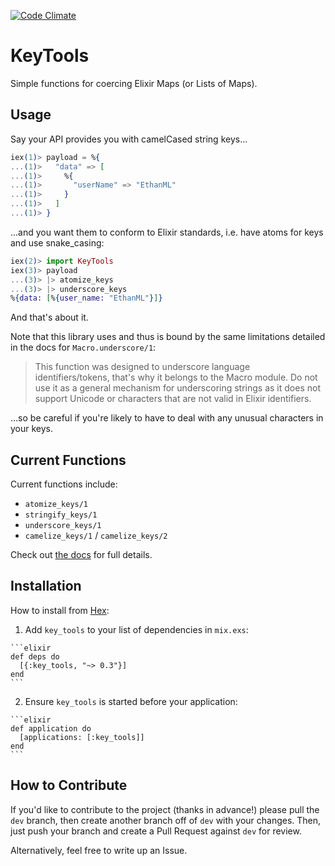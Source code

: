 [![Code Climate](https://codeclimate.com/github/EthanML/key_tools_ex/badges/gpa.svg)](https://codeclimate.com/github/EthanML/key_tools_ex)

# KeyTools

Simple functions for coercing Elixir Maps (or Lists of Maps).

## Usage

Say your API provides you with camelCased string keys...

```elixir
iex(1)> payload = %{
...(1)>   "data" => [
...(1)>     %{
...(1)>       "userName" => "EthanML"
...(1)>     }
...(1)>   ]
...(1)> }
```

...and you want them to conform to Elixir standards, i.e. have atoms for keys and use snake_casing:

```elixir
iex(2)> import KeyTools
iex(3)> payload
...(3)> |> atomize_keys
...(3)> |> underscore_keys
%{data: [%{user_name: "EthanML"}]}
```

And that's about it.

Note that this library uses and thus is bound by the same limitations detailed in the docs for `Macro.underscore/1`:

> This function was designed to underscore language identifiers/tokens, that's
> why it belongs to the Macro module. Do not use it as a general mechanism for
> underscoring strings as it does not support Unicode or characters that are 
> not valid in Elixir identifiers.

...so be careful if you're likely to have to deal with any unusual characters in your keys.

## Current Functions

Current functions include:

- `atomize_keys/1`
- `stringify_keys/1`
- `underscore_keys/1`
- `camelize_keys/1` / `camelize_keys/2`

Check out [the docs](https://hexdocs.pm/key_tools/api-reference.html) for full details.

## Installation

How to install from [Hex](https://hex.pm/packages/key_tools):

  1. Add `key_tools` to your list of dependencies in `mix.exs`:

    ```elixir
    def deps do
      [{:key_tools, "~> 0.3"}]
    end
    ```

  2. Ensure `key_tools` is started before your application:

    ```elixir
    def application do
      [applications: [:key_tools]]
    end
    ```

## How to Contribute

If you'd like to contribute to the project (thanks in advance!) please pull the `dev` branch, then create another branch off of `dev` with your changes. Then, just push your branch and create a Pull Request against `dev` for review.

Alternatively, feel free to write up an Issue.

